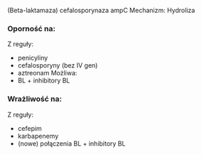 (Beta-laktamaza) cefalosporynaza ampC
Mechanizm: Hydroliza
### Oporność na:
Z reguły:
- penicyliny
- cefalosporyny (bez IV gen)
- aztreonam
Możliwa:
- BL + inhibitory BL

### Wrażliwość na:
Z reguły:
- cefepim
- karbapenemy
- (nowe) połączenia BL + inhibitory BL
